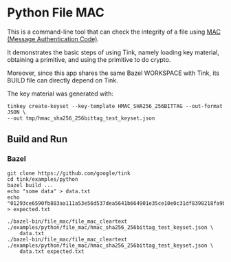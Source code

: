 # Python File MAC

This is a command-line tool that can check the integrity of a file using
[MAC (Message Authentication Code)](../../../docs/PRIMITIVES.md#message-authentication-code).

It demonstrates the basic steps of using Tink, namely loading key material,
obtaining a primitive, and using the primitive to do crypto.

Moreover, since this app shares the same Bazel WORKSPACE with Tink, its BUILD
file can directly depend on Tink.

The key material was generated with:

```shell
tinkey create-keyset --key-template HMAC_SHA256_256BITTAG --out-format JSON \
--out tmp/hmac_sha256_256bittag_test_keyset.json
```

## Build and Run

### Bazel

```shell
git clone https://github.com/google/tink
cd tink/examples/python
bazel build ...
echo "some data" > data.txt
echo "01293ce6590fb883aa111a53e56d537dea5641b664901e35ce10e0c31df8398218fa9b030d" > expected.txt

./bazel-bin/file_mac/file_mac_cleartext ./examples/python/file_mac/hmac_sha256_256bittag_test_keyset.json \
    data.txt
./bazel-bin/file_mac/file_mac_cleartext ./examples/python/file_mac/hmac_sha256_256bittag_test_keyset.json \
    data.txt expected.txt
```
